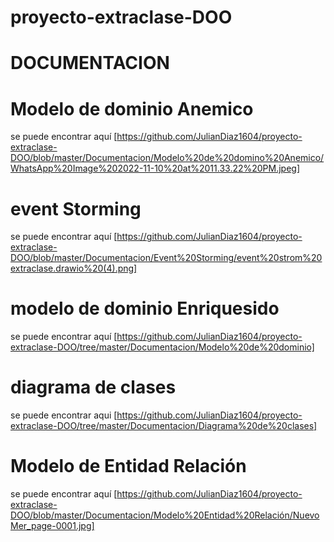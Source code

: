 # proyecto-extraclase-DOO
# DOCUMENTACION


# Modelo de dominio Anemico
se puede encontrar aquí [https://github.com/JulianDiaz1604/proyecto-extraclase-DOO/blob/master/Documentacion/Modelo%20de%20domino%20Anemico/WhatsApp%20Image%202022-11-10%20at%2011.33.22%20PM.jpeg]


# event Storming
se puede encontrar aquí [https://github.com/JulianDiaz1604/proyecto-extraclase-DOO/blob/master/Documentacion/Event%20Storming/event%20strom%20extraclase.drawio%20(4).png]


# modelo de dominio Enriquesido
se puede encontrar aquí [https://github.com/JulianDiaz1604/proyecto-extraclase-DOO/tree/master/Documentacion/Modelo%20de%20dominio]


# diagrama de clases
se puede encontrar aqui [https://github.com/JulianDiaz1604/proyecto-extraclase-DOO/tree/master/Documentacion/Diagrama%20de%20clases]


# Modelo de Entidad Relación
se puede encontrar aquí [https://github.com/JulianDiaz1604/proyecto-extraclase-DOO/blob/master/Documentacion/Modelo%20Entidad%20Relación/NuevoMer_page-0001.jpg]
